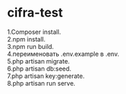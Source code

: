# cifra-test
1.Composer install.  
2.npm install.    
3.npm run build.   
4.переименовать .env.example в .env.  
5.php artisan migrate.  
6.php artisan db:seed.   
7.php artisan key:generate.    
8.php artisan run serve.
